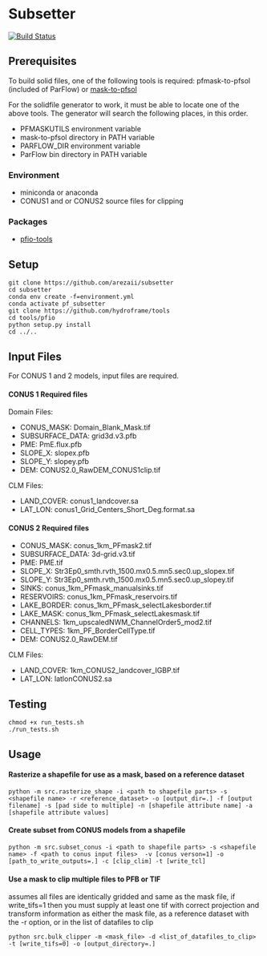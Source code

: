 # Subsetter
[![Build Status](http://travis-ci.com/arezaii/subsetter.svg?branch=master)](http://travis-ci.com/arezaii/subsetter)
## Prerequisites
To build solid files, one of the following tools is required:
pfmask-to-pfsol (included of ParFlow) 
or
[mask-to-pfsol](https://github.com/smithsg84/pf-mask-utilities.git)

For the solidfile generator to work, it must be able to locate one of the above tools.
The generator will search the following places, in this order.
* PFMASKUTILS environment variable
* mask-to-pfsol directory in PATH variable
* PARFLOW_DIR environment variable 
* ParFlow bin directory in PATH variable


### Environment
* miniconda or anaconda
* CONUS1 and or CONUS2 source files for clipping

### Packages
* [pfio-tools](https://github.com/hydroframe/tools)


## Setup

```
git clone https://github.com/arezaii/subsetter
cd subsetter
conda env create -f=environment.yml
conda activate pf_subsetter
git clone https://github.com/hydroframe/tools
cd tools/pfio
python setup.py install
cd ../..
```

## Input Files

For CONUS 1 and 2 models, input files are required. 

#### CONUS 1 Required files

Domain Files:

* CONUS_MASK: Domain_Blank_Mask.tif
* SUBSURFACE_DATA: grid3d.v3.pfb
* PME: PmE.flux.pfb
* SLOPE_X: slopex.pfb
* SLOPE_Y: slopey.pfb
* DEM: CONUS2.0_RawDEM_CONUS1clip.tif

CLM Files:
* LAND_COVER: conus1_landcover.sa
* LAT_LON: conus1_Grid_Centers_Short_Deg.format.sa

#### CONUS 2 Required files

* CONUS_MASK: conus_1km_PFmask2.tif
* SUBSURFACE_DATA: 3d-grid.v3.tif
* PME: PME.tif
* SLOPE_X: Str3Ep0_smth.rvth_1500.mx0.5.mn5.sec0.up_slopex.tif
* SLOPE_Y: Str3Ep0_smth.rvth_1500.mx0.5.mn5.sec0.up_slopey.tif
* SINKS: conus_1km_PFmask_manualsinks.tif
* RESERVOIRS: conus_1km_PFmask_reservoirs.tif
* LAKE_BORDER: conus_1km_PFmask_selectLakesborder.tif
* LAKE_MASK: conus_1km_PFmask_selectLakesmask.tif
* CHANNELS: 1km_upscaledNWM_ChannelOrder5_mod2.tif
* CELL_TYPES: 1km_PF_BorderCellType.tif
* DEM: CONUS2.0_RawDEM.tif

CLM Files:
* LAND_COVER: 1km_CONUS2_landcover_IGBP.tif
* LAT_LON: latlonCONUS2.sa

## Testing
```
chmod +x run_tests.sh
./run_tests.sh
```

## Usage

#### Rasterize a shapefile for use as a mask, based on a reference dataset
```
python -m src.rasterize_shape -i <path to shapefile parts> -s <shapefile name> -r <reference_dataset> -o [output_dir=.] -f [output filename] -s [pad side to multiple] -n [shapefile attribute name] -a [shapefile attribute values]
```


#### Create subset from CONUS models from a shapefile
```
python -m src.subset_conus -i <path to shapefile parts> -s <shapefile name> -f <path to conus input files>  -v [conus verson=1] -o [path_to_write_outputs=.] -c [clip_clim] -t [write_tcl]
```

#### Use a mask to clip multiple files to PFB or TIF

assumes all files are identically gridded and same as the mask file, if write_tifs=1 then you
must supply at least one tif with correct projection and transform information as either the mask file, 
as a reference dataset with the -r option, or in the list of datafiles to clip
```
python src.bulk_clipper -m <mask_file> -d <list_of_datafiles_to_clip> -t [write_tifs=0] -o [output_directory=.]
```

